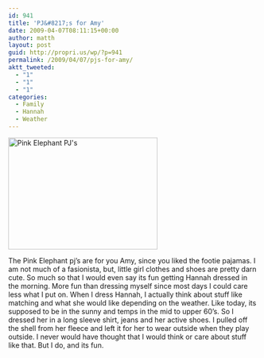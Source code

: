 ```yaml
---
id: 941
title: 'PJ&#8217;s for Amy'
date: 2009-04-07T08:11:15+00:00
author: matth
layout: post
guid: http://propri.us/wp/?p=941
permalink: /2009/04/07/pjs-for-amy/
aktt_tweeted:
  - "1"
  - "1"
  - "1"
categories:
  - Family
  - Hannah
  - Weather
---
```

[<img src="http://192.241.192.98/wp-content/uploads/2009/04/photo1235484893678-300x225.jpg" alt="Pink Elephant PJ&#039;s" title="Pink Elephant PJ&#039;s" width="300" height="225" class="alignright size-medium wp-image-942" srcset="http://localhost/wp-content/uploads/2009/04/photo1235484893678-300x225.jpg 300w, http://localhost/wp-content/uploads/2009/04/photo1235484893678-768x576.jpg 768w, http://localhost/wp-content/uploads/2009/04/photo1235484893678.jpg 800w" sizes="(max-width: 300px) 100vw, 300px" />](http://wp-content/uploads/2009/04/photo1235484893678.jpg)

The Pink Elephant pj&#8217;s are for you Amy, since you liked the footie pajamas. I am not much of a fasionista, but, little girl clothes and shoes are pretty darn cute. So much so that I would even say its fun getting Hannah dressed in the morning. More fun than dressing myself since most days I could care less what I put on. When I dress Hannah, I actually think about stuff like matching and what she would like depending on the weather. Like today, its supposed to be in the sunny and temps in the mid to upper 60&#8217;s. So I dressed her in a long sleeve shirt, jeans and her active shoes. I pulled off the shell from her fleece and left it for her to wear outside when they play outside. I never would have thought that I would think or care about stuff like that. But I do, and its fun.